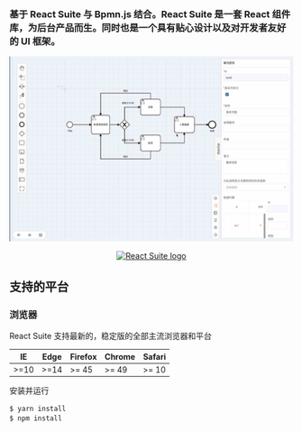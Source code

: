 ### 基于 React Suite 与 Bpmn.js 结合。React Suite 是一套 React 组件库，为后台产品而生。同时也是一个具有贴心设计以及对开发者友好的 UI 框架。

<p align="center">
 <img src="https://raw.githubusercontent.com/Link-Kou/React-bpmn/master/image/2020-06-23_23-01-07.jpg" alt="React Suite logo">
</p>

<p align="center">
  <a href="https://rsuitejs.com" target="_blank" rel="noopener noreferrer">
   <img src="https://user-images.githubusercontent.com/1203827/65102389-7be3f100-d9fd-11e9-859e-ae9617ed2f91.png" alt="React Suite logo">
  </a>
</p>


## 支持的平台

### 浏览器

React Suite 支持最新的，稳定版的全部主流浏览器和平台

| IE   | Edge | Firefox | Chrome | Safari |
| ---- | ---- | ------- | ------ | ------ |
| >=10 | >=14 | >= 45   | >= 49  | >= 10  |


安装并运行

```bash
$ yarn install
$ npm install
```

